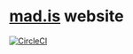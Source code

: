 # [mad.is](https://mad.is/) website

[![CircleCI](https://circleci.com/gh/madis/mad.is.svg?style=svg)](https://circleci.com/gh/madis/mad.is)


